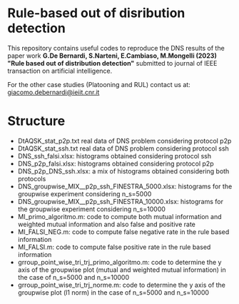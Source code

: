 # Rule-based out of disribution detection
This repository contains useful codes to reproduce the DNS results of the paper work **G.De Bernardi, S.Narteni, E.Cambiaso, M.Mongelli (2023) "Rule based out of distribution detection"** submitted to journal of IEEE transaction on artificial intelligence.

For the other case studies (Platooning and RUL) contact us at: giacomo.debernardi@ieiit.cnr.it

# Structure 
- DtAQSK_stat_p2p.txt real data of DNS problem considering protocol p2p
- DtAQSK_stat_ssh.txt real data of DNS problem considering protocol ssh 
- DNS_ssh_falsi.xlsx: histograms obtained considering protocol ssh 
- DNS_p2p_falsi.xlsx: histograms obtained considering protocol p2p 
- DNS_p2p_DNS_ssh.xlsx: a mix of histograms obtained considering both protocols 
- DNS_groupwise_MIX__p2p_ssh_FINESTRA_5000.xlsx: histograms for the groupwise experiment considering n_s=5000
- DNS_groupwise_MIX__p2p_ssh_FINESTRA_10000.xlsx: histograms for the groupwise experiment considering n_s=10000
- MI_primo_algoritmo.m: code to compute both mutual information and weighted mutual information and also false and positive rate 
- MI_FALSI_NEG.m: code to compute false negative rate in the rule based information 
- MI_FALSI.m: code to compute false positive rate in the rule based  information 
- grroup_point_wise_tri_trj_primo_algoritmo.m: code to determine the y axis of the groupwise plot (mutual and weighted mutual information) in the case of n_s=5000 and n_s=10000
- grroup_point_wise_tri_trj_norme.m: code to determine the y axis of the groupwise plot (l1 norm) in the case of n_s=5000 and n_s=10000

